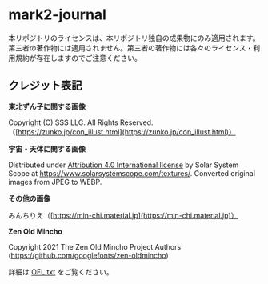 # mark2-journal

本リポジトリのライセンスは、本リポジトリ独自の成果物にのみ適用されます。第三者の著作物には適用されません。第三者の著作物には各々のライセンス・利用規約が存在しますのでご注意ください。

## クレジット表記

**東北ずん子に関する画像**

Copyright (C) SSS LLC. All Rights Reserved.（[https://zunko.jp/con_illust.html](https://zunko.jp/con_illust.html)）

**宇宙・天体に関する画像**

Distributed under [Attribution 4.0 International license](https://creativecommons.org/licenses/by/4.0/) by Solar System Scope at https://www.solarsystemscope.com/textures/. Converted original images from JPEG to WEBP.

**その他の画像**

みんちりえ（[https://min-chi.material.jp](https://min-chi.material.jp)）

**Zen Old Mincho**

Copyright 2021 The Zen Old Mincho Project Authors (https://github.com/googlefonts/zen-oldmincho)

詳細は [OFL.txt](/public/fonts/OFL.txt) をご覧ください。
